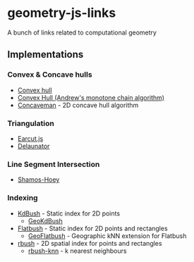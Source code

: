 # geometry-js-links
A bunch of links related to computational geometry


## Implementations

### Convex & Concave hulls
- [Convex hull](https://github.com/mikolalysenko/convex-hull)
- [Convex Hull (Andrew's monotone chain algorithm)](https://www.nayuki.io/res/convex-hull-algorithm/convex-hull.js)
- [Concaveman](https://github.com/mapbox/concaveman) - 2D concave hull algorithm

### Triangulation
- [Earcut.js](https://github.com/mapbox/earcut)
- [Delaunator](https://github.com/mapbox/delaunator)

### Line Segment Intersection
- [Shamos-Hoey](https://github.com/rowanwins/shamos-hoey)

### Indexing
- [KdBush](https://github.com/mourner/kdbush) - Static index for 2D points
  - [GeoKdBush](https://github.com/mourner/geokdbush)
- [Flatbush](https://github.com/mourner/flatbush) - Static index for 2D points and rectangles
  - [GeoFlatbush](https://github.com/mourner/geoflatbush) - Geographic kNN extension for Flatbush
- [rbush](https://github.com/mourner/rbush) - 2D spatial index for points and rectangles
  - [rbush-knn](https://github.com/mourner/rbush-knn) - k nearest neighbours
